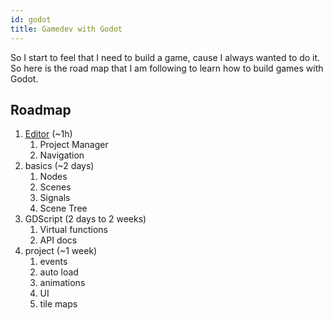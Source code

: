 ```yaml
---
id: godot
title: Gamedev with Godot
---
```


So I start to feel that I need to build a game, cause I always wanted to do it. So here is the road map that I am following to learn how to build games with Godot.

## Roadmap

1. [Editor](https://docs.godotengine.org/en/stable/getting_started/introduction/first_look_at_the_editor.html) (~1h)
    1. Project Manager
    2. Navigation
2. basics (~2 days)
    1. Nodes
    2. Scenes
    3. Signals
    4. Scene Tree
3. GDScript (2 days to 2 weeks)
    1. Virtual functions
    2. API docs
4. project (~1 week)
    1. events
    2. auto load
    3. animations
    4. UI
    5. tile maps
